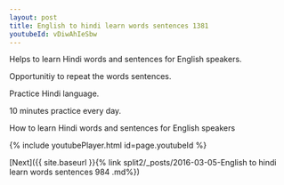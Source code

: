 ```yaml
---
layout: post
title: English to hindi learn words sentences 1381 
youtubeId: vDiwAhIeSbw
---
```

 
 
Helps to learn Hindi words and sentences for English speakers.

Opportunitiy to repeat the words sentences. 

Practice Hindi language. 
 
10 minutes practice every day. 
 
How to learn Hindi words and sentences for English speakers 
 
{% include youtubePlayer.html id=page.youtubeId %}
 
 
[Next]({{ site.baseurl }}{% link  split2/_posts/2016-03-05-English to hindi learn words sentences 984 .md%})
 
